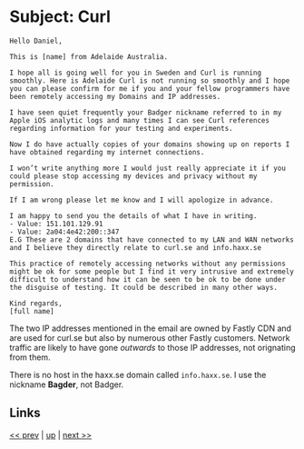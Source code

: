 # Subject: Curl

    Hello Daniel,

    This is [name] from Adelaide Australia.

    I hope all is going well for you in Sweden and Curl is running
    smoothly. Here is Adelaide Curl is not running so smoothly and I hope
    you can please confirm for me if you and your fellow programmers have
    been remotely accessing my Domains and IP addresses.

    I have seen quiet frequently your Badger nickname referred to in my
    Apple iOS analytic logs and many times I can see Curl references
    regarding information for your testing and experiments.

    Now I do have actually copies of your domains showing up on reports I
    have obtained regarding my internet connections.

    I won’t write anything more I would just really appreciate it if you
    could please stop accessing my devices and privacy without my
    permission.

    If I am wrong please let me know and I will apologize in advance.

    I am happy to send you the details of what I have in writing.
    - Value: 151.101.129.91
    - Value: 2a04:4e42:200::347
    E.G These are 2 domains that have connected to my LAN and WAN networks
    and I believe they directly relate to curl.se and info.haxx.se

    This practice of remotely accessing networks without any permissions
    might be ok for some people but I find it very intrusive and extremely
    difficult to understand how it can be seen to be ok to be done under
    the disguise of testing. It could be described in many other ways.

    Kind regards,
    [full name]

The two IP addresses mentioned in the email are owned by Fastly CDN
and are used for curl.se but also by numerous other Fastly customers.
Network traffic are likely to have gone *outwards* to those IP
addresses, not orignating from them.

There is no host in the haxx.se domain called `info.haxx.se`. I use
the nickname **Bagder**, not Badger.

## Links

[<< prev](../2023/2023-11-26.md) | [up](../) | [next >> ](2024-03-19.md)
